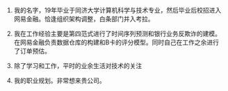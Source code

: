 1. 我的名字，19年毕业于同济大学计算机科学与技术专业，然后毕业后校招进入网易金融。恰逢组织架构调整，白条部门并入考拉。

2. 我在工作经验主要是第四范式进行了时间序列预测和银行业务反欺诈的建模。在网易金融负责数据仓库的构建和B卡的评分模型。同时自己在工作之余进行了订单预估。

3. 除了学习和工作，平时的业余生活对技术的关注

4. 我的职业规划。非常想来贵公司。

